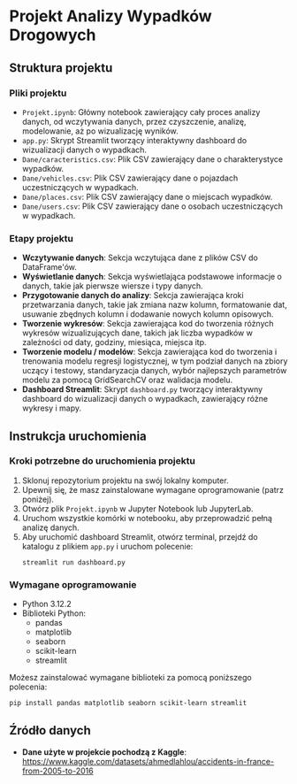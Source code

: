 # Projekt Analizy Wypadków Drogowych

## Struktura projektu

### Pliki projektu
- `Projekt.ipynb`: Główny notebook zawierający cały proces analizy danych, od wczytywania danych, przez czyszczenie, analizę, modelowanie, aż po wizualizację wyników.
- `app.py`: Skrypt Streamlit tworzący interaktywny dashboard do wizualizacji danych o wypadkach.
- `Dane/caracteristics.csv`: Plik CSV zawierający dane o charakterystyce wypadków.
- `Dane/vehicles.csv`: Plik CSV zawierający dane o pojazdach uczestniczących w wypadkach.
- `Dane/places.csv`: Plik CSV zawierający dane o miejscach wypadków.
- `Dane/users.csv`: Plik CSV zawierający dane o osobach uczestniczących w wypadkach.

### Etapy projektu
- **Wczytywanie danych**: Sekcja wczytująca dane z plików CSV do DataFrame'ów.
- **Wyświetlanie danych**: Sekcja wyświetlająca podstawowe informacje o danych, takie jak pierwsze wiersze i typy danych.
- **Przygotowanie danych do analizy**: Sekcja zawierająca kroki przetwarzania danych, takie jak zmiana nazw kolumn, formatowanie dat, usuwanie zbędnych kolumn i dodawanie nowych kolumn opisowych.
- **Tworzenie wykresów**: Sekcja zawierająca kod do tworzenia różnych wykresów wizualizujących dane, takich jak liczba wypadków w zależności od daty, godziny, miesiąca, miejsca itp.
- **Tworzenie modelu / modelów**: Sekcja zawierająca kod do tworzenia i trenowania modelu regresji logistycznej, w tym podział danych na zbiory uczący i testowy, standaryzacja danych, wybór najlepszych parametrów modelu za pomocą GridSearchCV oraz walidacja modelu.
- **Dashboard Streamlit**: Skrypt `dashboard.py` tworzący interaktywny dashboard do wizualizacji danych o wypadkach, zawierający różne wykresy i mapy.

## Instrukcja uruchomienia

### Kroki potrzebne do uruchomienia projektu
1. Sklonuj repozytorium projektu na swój lokalny komputer.
2. Upewnij się, że masz zainstalowane wymagane oprogramowanie (patrz poniżej).
3. Otwórz plik `Projekt.ipynb` w Jupyter Notebook lub JupyterLab.
4. Uruchom wszystkie komórki w notebooku, aby przeprowadzić pełną analizę danych.
5. Aby uruchomić dashboard Streamlit, otwórz terminal, przejdź do katalogu z plikiem `app.py` i uruchom polecenie:
   ```
   streamlit run dashboard.py
   ```

### Wymagane oprogramowanie
- Python 3.12.2
- Biblioteki Python:
  - pandas
  - matplotlib
  - seaborn
  - scikit-learn
  - streamlit

Możesz zainstalować wymagane biblioteki za pomocą poniższego polecenia:
```sh
pip install pandas matplotlib seaborn scikit-learn streamlit
```

## Źródło danych
- **Dane użyte w projekcie pochodzą z Kaggle**: https://www.kaggle.com/datasets/ahmedlahlou/accidents-in-france-from-2005-to-2016
